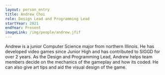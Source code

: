 ```yaml
---
layout: person_entry
title: Andrew Choi
role: Design Lead and Programming Lead
startYear: 2021
endYear: Present
imageLink: /img/people/andrew.jfif
---
```

<!--Put description here:-->
Andrew is a junior Computer Science major from northern Illinois. He has developed video games since Junior High and has contributed to SIGGD for over 2 years. As the Design and Programming Lead, Andrew helps team members decide on the mechanics of the gameplay and how its coded. He can also give art tips and aid the visual design of the game.
